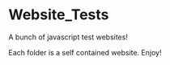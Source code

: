 # Website_Tests
A bunch of javascript test websites!


Each folder is a self contained website. Enjoy!
